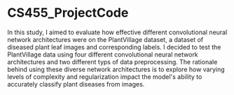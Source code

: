 # CS455_ProjectCode

In this study, I aimed to evaluate how effective different convolutional neural network architectures were on the PlantVillage dataset, a dataset of diseased plant leaf images and corresponding labels. I decided to test the PlantVillage data using four different convolutional neural network architectures and two different typs of data preprocessing. The rationale behind using these diverse network architectures is to explore how varying levels of complexity and regularization impact the model's ability to accurately classify plant diseases from images. 
